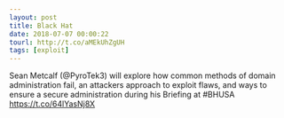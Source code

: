 ```yaml
---
layout: post
title: Black Hat
date: 2018-07-07 00:00:22
tourl: http://t.co/aMEkUhZgUH
tags: [exploit]
---
```

Sean Metcalf (@PyroTek3) will explore how common methods of domain administration fail, an attackers approach to exploit flaws, and ways to ensure a secure administration during his Briefing at #BHUSA https://t.co/64lYasNj8X